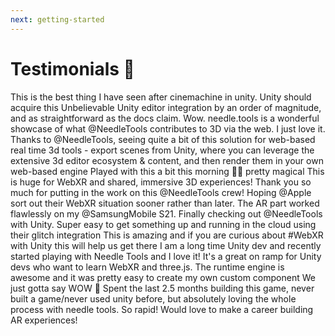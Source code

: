 ```yaml
---
next: getting-started
---
```


# Testimonials 💬 

<p></p>

<testimonial name="Rinesh Thomas" src="https://twitter.com/rineshthomas/status/1566342798063947777?t=z6sG3Z7mol-NfIRfTTKqCQ&s=19">
    This is the best thing I have seen after cinemachine in unity. Unity should acquire this
</testimonial>

<testimonial name="Chris Mahoney" src="https://twitter.com/mahoneymatic/status/1562981022932684800?t=qNqojoZkk2CZrJa7dGzqng&s=19">
Unbelievable Unity editor integration by an order of magnitude,  
  and as straightforward as the docs claim. Wow.
</testimonial>

<testimonial name="Kevin Curry" src="https://twitter.com/kmcurry/status/1574333302022062080">
needle.tools is a wonderful showcase of what @NeedleTools contributes to 3D via the web. I just love it.
</testimonial>

<testimonial name="Stella Cannefax" src="https://twitter.com/0xstella/status/1574853012585172993">
Thanks to @NeedleTools, seeing quite a bit of this solution for web-based real time 3d tools - export scenes from Unity, where you can leverage the extensive 3d editor ecosystem & content, and then render them in your own web-based engine
</testimonial>

<testimonial name="Brit Gardner" src="https://twitter.com/britg/status/1562443905580163072">
Played with this a bit this morning 🤯🤯 pretty magical
</testimonial>

<testimonial name="Marc Wakefield" src="https://twitter.com/mrm_design/status/1567391880169545729">
This is huge for WebXR and shared, immersive 3D experiences! Thank you so much for putting in the work on this @NeedleTools crew! Hoping @Apple
 sort out their WebXR situation sooner rather than later. The AR part worked flawlessly on my @SamsungMobile S21.
</testimonial>

<testimonial name="Pete Patterson" src="https://twitter.com/VRSpatialist/status/1572300394285383680">
Finally checking out @NeedleTools with Unity. Super easy to get something up and running in the cloud using their glitch
 integration
</testimonial>

<testimonial name="Dilmer Valecillos" src="https://twitter.com/Dilmerv/status/1562209049856188420">
 This is amazing and if you are curious about #WebXR with Unity this will help us get there
</testimonial>

<testimonial name="VRSpatialist" src="https://discord.com/channels/717429793926283276/722046635525537842/1030201907513405530">
 I am a long time Unity dev and recently started playing with Needle Tools and I love it! It's a great on ramp for Unity devs who want to learn WebXR and three.js. The runtime engine is awesome and it was pretty easy to create my own custom component
</testimonial>

<testimonial name="Unity for Digital Twins" src="https://twitter.com/DigitalTwin/status/1576934958681055233">
We just gotta say WOW 🤩
</testimonial>

<testimonial name="Matthew Pieri" src="https://discord.com/channels/717429793926283276/1097572505738301571/1097572505738301571">
Spent the last 2.5 months building this game, never built a game/never used unity before, but absolutely loving the whole process with needle tools. So rapid!  Would love to make a career building AR experiences! 
</testimonial>
